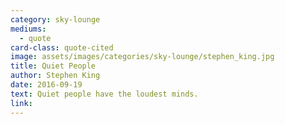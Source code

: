 ```yaml
---
category: sky-lounge
mediums:
  - quote
card-class: quote-cited
image: assets/images/categories/sky-lounge/stephen_king.jpg
title: Quiet People
author: Stephen King
date: 2016-09-19
text: Quiet people have the loudest minds.
link:
---
```

